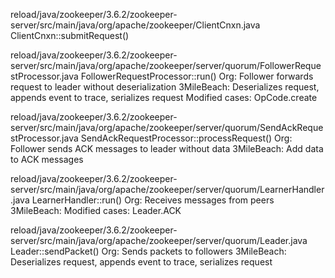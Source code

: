 reload/java/zookeeper/3.6.2/zookeeper-server/src/main/java/org/apache/zookeeper/ClientCnxn.java
    ClientCnxn::submitRequest()

reload/java/zookeeper/3.6.2/zookeeper-server/src/main/java/org/apache/zookeeper/server/quorum/FollowerRequestProcessor.java
    FollowerRequestProcessor::run()
        Org:
            Follower forwards request to leader without deserialization
        3MileBeach:
            Deserializes request, appends event to trace, serializes request
            Modified cases: OpCode.create

reload/java/zookeeper/3.6.2/zookeeper-server/src/main/java/org/apache/zookeeper/server/quorum/SendAckRequestProcessor.java
    SendAckRequestProcessor::processRequest()
        Org:
            Follower sends ACK messages to leader without data
        3MileBeach:
            Add data to ACK messages

reload/java/zookeeper/3.6.2/zookeeper-server/src/main/java/org/apache/zookeeper/server/quorum/LearnerHandler.java
    LearnerHandler::run()
        Org:
            Receives messages from peers
        3MileBeach:
            Modified cases: Leader.ACK

reload/java/zookeeper/3.6.2/zookeeper-server/src/main/java/org/apache/zookeeper/server/quorum/Leader.java
    Leader::sendPacket()
        Org:
            Sends packets to followers
        3MileBeach:
            Deserializes request, appends event to trace, serializes request
